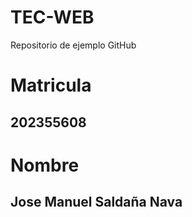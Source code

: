 # TEC-WEB
Repositorio de ejemplo GitHub
#  Matricula
## 202355608

#  Nombre
## Jose Manuel Saldaña Nava



